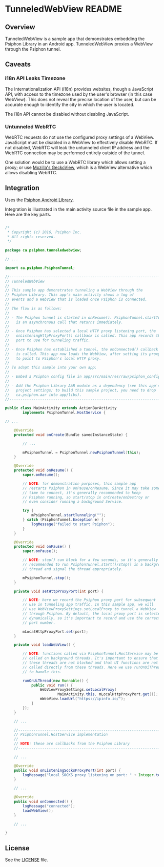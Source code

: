 TunneledWebView README
================================================================================

Overview
--------------------------------------------------------------------------------

TunneledWebView is a sample app that demonstrates embedding the Psiphon Library in
an Android app. TunneledWebView proxies a WebView through the Psiphon tunnel.

Caveats
--------------------------------------------------------------------------------

### i18n API Leaks Timezone

The Internationalization API (i18n) provides websites, though a JavaScript API, with access to the timezone used by
the user's browser (in this case WebView). This does not reveal the precise location of the user, but can be accurate
enough to identify the city in which the user is located.

The i18n API cannot be disabled without disabling JavaScript.

### Untunneled WebRTC

WebRTC requests do not use the configured proxy settings of a WebView. JavaScript must be disabled in a WebView to
effectively disable WebRTC. If not disabled, WebRTC will leak the untunneled client IP address and the WebRTC connection
may be performed entirely outside of the tunnel.

One solution would be to use a WebRTC library which allows setting a proxy; or use 
[Mozilla's GeckoView](https://wiki.mozilla.org/Mobile/GeckoView), which is a WebView alternative which allows disabling
WebRTC.

Integration
--------------------------------------------------------------------------------

Uses the [Psiphon Android Library](../../../Android/README.md).

Integration is illustrated in the main activity source file in the sample app. Here are the key parts.

```Java

/*
 * Copyright (c) 2016, Psiphon Inc.
 * All rights reserved.
 */
 
package ca.psiphon.tunneledwebview;

// ...

import ca.psiphon.PsiphonTunnel;

//----------------------------------------------------------------------------------------------
// TunneledWebView
//
// This sample app demonstrates tunneling a WebView through the
// Psiphon Library. This app's main activity shows a log of
// events and a WebView that is loaded once Psiphon is connected.
//
// The flow is as follows:
//
// - The Psiphon tunnel is started in onResume(). PsiphonTunnel.startTunneling()
//   is an asynchronous call that returns immediately.
//
// - Once Psiphon has selected a local HTTP proxy listening port, the
//   onListeningHttpProxyPort() callback is called. This app records the
//   port to use for tunneling traffic.
//
// - Once Psiphon has established a tunnel, the onConnected() callback
//   is called. This app now loads the WebView, after setting its proxy
//   to point to Psiphon's local HTTP proxy.
//
// To adapt this sample into your own app:
//
// - Embed a Psiphon config file in app/src/main/res/raw/psiphon_config.
//
// - Add the Psiphon Library AAR module as a dependency (see this app's
//   project settings; to build this sample project, you need to drop
//   ca.psiphon.aar into app/libs).
//----------------------------------------------------------------------------------------------

public class MainActivity extends ActionBarActivity
        implements PsiphonTunnel.HostService {

// ...

    @Override
    protected void onCreate(Bundle savedInstanceState) {

        // ...

        mPsiphonTunnel = PsiphonTunnel.newPsiphonTunnel(this);
    }

    @Override
    protected void onResume() {
        super.onResume();

        // NOTE: for demonstration purposes, this sample app
        // restarts Psiphon in onPause/onResume. Since it may take some
        // time to connect, it's generally recommended to keep
        // Psiphon running, so start/stop in onCreate/onDestroy or
        // even consider running a background Service.

        try {
            mPsiphonTunnel.startTunneling("");
        } catch (PsiphonTunnel.Exception e) {
            logMessage("failed to start Psiphon");
        }
    }

    @Override
    protected void onPause() {
        super.onPause();

        // NOTE: stop() can block for a few seconds, so it's generally
        // recommended to run PsiphonTunnel.start()/stop() in a background
        // thread and signal the thread appropriately.

        mPsiphonTunnel.stop();
    }

    private void setHttpProxyPort(int port) {

        // NOTE: here we record the Psiphon proxy port for subsequent
        // use in tunneling app traffic. In this sample app, we will
        // use WebViewProxySettings.setLocalProxy to tunnel a WebView
        // through Psiphon. By default, the local proxy port is selected
        // dynamically, so it's important to record and use the correct
        // port number.

        mLocalHttpProxyPort.set(port);
    }

    private void loadWebView() {

        // NOTE: functions called via PsiphonTunnel.HostService may be
        // called on background threads. It's important to ensure that
        // these threads are not blocked and that UI functions are not
        // called directly from these threads. Here we use runOnUiThread
        // to handle this.

        runOnUiThread(new Runnable() {
            public void run() {
                WebViewProxySettings.setLocalProxy(
                        MainActivity.this, mLocalHttpProxyPort.get());
                mWebView.loadUrl("https://ipinfo.io/");
            }
        });
    }

    // ...

    //----------------------------------------------------------------------------------------------
    // PsiphonTunnel.HostService implementation
    //
    // NOTE: these are callbacks from the Psiphon Library
    //----------------------------------------------------------------------------------------------

    // ...

    @Override
    public void onListeningSocksProxyPort(int port) {
        logMessage("local SOCKS proxy listening on port: " + Integer.toString(port));
    }

    // ...

    @Override
    public void onConnected() {
        logMessage("connected");
        loadWebView();
    }

    // ...

}

```

## License

See the [LICENSE](../LICENSE) file.
